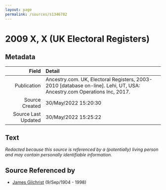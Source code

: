 ```yaml
---
layout: page
permalink: /sources/s1346782
---
```


# 2009 X, X (UK Electoral Registers)

## Metadata

Field | Detail
---:|:---
Publication | Ancestry.com. UK, Electoral Registers, 2003-2010 [database on-line]. Lehi, UT, USA: Ancestry.com Operations Inc, 2017.
Source Created | 30/May/2022 15:20:30
Source Last Updated | 30/May/2022 15:25:22

## Text

_Redacted because this source is referenced by a (potentially) living person and may contain personally identifiable information._

## Source Referenced by

* [James Gilchrist](../people/@43287262@-james-gilchrist-b1904-9-9-d1998.md) (9/Sep/1904 - 1998)
